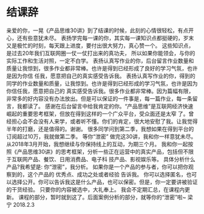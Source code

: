 # 结课辞

亲爱的你，一晃《产品思维30讲》到了结课的时候，此刻的心情很轻松，有点开心，还有些意犹未尽。 表扬学完每一课的你，其实每一课知识点都挺硬的，岁末又是极忙的时刻，每天跟上进度，要付出很大努力，真心赞一个。 这些知识点，是过去20年我们互联网圈一仗一仗打出来的真功夫， 所以如果你能领会，与你的实际工作和生活对照，一定不白学。 表扬认真写作业的你，后台留言作业数量和质量让我惊到，很多作业都非常棒。也许是得到已经形成了良好的学习气氛，也许是因为你信 任我，愿意把自己的真实感受告诉我。 表扬认真写作业的你，得到的同学的作业数量和质量，让我惊到。也许是得到已经形成的学习气氛，也许是因为你信任我，愿意把自己的 真实感受告诉我。很多作业都非常棒。因为篇幅有限，非常多的好内容没有办法放出。但是可以保证的一件事是，每一篇作业，每一条留 言，我都读了。 感谢在后台留言中给我肯定的你。“产品思维”是互联网经济快速崛起的重要思考框架，但放在得到这样的一个广众平台，受众面还是太窄 了。曾经担心会不会没有人来学，或者听不懂。你们的肯定，很大地安慰了我。让我觉得半年的打磨，还是值得的。谢谢。 很多同学问到第二季，我想如果在得到平台的订阅超过10万，我就做第二季。
等你“泄密”
做完这30讲，我和你一样意犹未尽。
从2018年3月开始，我想继续与你保持线上的互动，为期三个月。 我和你一起按照《产品思维30讲》的思考框架，分析一些正在运营中的真实产品，包括但不限于互联网产品、餐饮、日用消费品、电子科 技产品、影视娱乐等。
具体分析什么产品?我希望是: 你“泄密”，我分析。
如果你是一个产品的参与者，你可以把你观察到的，这个产品的 优秀点、成功之处或者经验 告诉我。 你可以选择匿名，也可以选择公开。你可以告诉我这是什么产品，也可以保密。但是，你一定要讲被验证的干货经验。 只要你的内容被选中，大礼奉上。
我会不定期汇总，在课程内更新。
课程的部分，暂时就到这了。后面案例分析的部分，就等你的“泄密”啦~
																																																			梁宁 2018.2.3